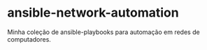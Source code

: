 # ansible-network-automation
Minha coleção de ansible-playbooks para automação em redes de computadores.
